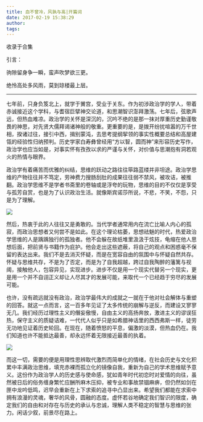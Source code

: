 ```yaml
---
title: 血不曾冷，风孰与高|开篇词
date: 2017-02-19 15:38:29
author: 
tags: 
---
```



收录于合集

引言：

驹隙留身争一瞬，蛮声吹梦欲三更。

绝怜高处多风雨，莫到琼楼最上层。

* * *

  

七年前，只身负笈北上，就学于黉宫，受业于关东。作为初涉政治学的学人，带着赤诚接近这个学科，与耆宿巨擘神交论道，和思潮智识澎拜激荡。七年后，弦歌声远，但热血难凉。政治学的关怀是深沉的，沉吟不绝的是那一抹对厚重历史勤谨敬畏的神思，对先贤大儒拜谒诸神般的敬重。更重要的是，是拨开纷扰喧嚣的万千世相，揆诸过往，接引中西，揖别蒙沌，去思考提纲挈领的事实性概要总结和高屋建瓴的经验性归纳预判。历史学家白寿彝曾经用“方以智，圆而神”来形容历史写作，政治学也应当如是，对事实怀有孜孜以求的严谨与关怀，对价值与思潮抱有洞若观火的热情与眼界。

政治学有着痛苦而优雅的纠结，思维的跃动之路往往筚路蓝缕并非坦途。政治学思维的产物往往并不笃定，劳神费力搜肠刮肚的成果往往弱不禁风，被攻诘，被推翻。政治学思维不是学者书斋里的卷轴或是浮夸的玩物，思维的目的不仅仅是享受与孤芳自赏，也是为了认识政治生活。就像斯宾诺莎所说，不悲，不笑，不怨，只是为了理解。

![](/images/685/2.jpeg)

  

然后，热衷于此的人往往又是勇敢的。当代学者通常用内在流亡比喻人内心的孤寂，而政治思想者又何尝不是如此。在这个理论枯萎，思想祛魅的时代，热爱政治学思维的人是踽踽独行的孤独者。他不会躲在故纸堆里汲汲于炫技，龟缩在他人思想后面，把前贤与书籍作为庇护。他会走出这些遮蔽，将自己的观点和困惑毫不保留的表达出来。我们不是去消灭怀疑，而是在宽容自由的氛围中与怀疑自然共存。怀疑与思维共存，不是为了否定，而是为了自我超越，跨过自我陶醉的藩篱与视阈，接触他人，包容异见，实现进步。进步不仅是用一个现实代替另一个现实，更是用一个并不自诩正义却让人尽其才的发展可能，来取代一个已经趋于穷尽的发展可能。

也许，没有疏远就没有政治，政治学最伟大的成就之一就在于他对社会解体与重塑的回答。就这一点而言，这一百多年见证了太多传统的崩解与逆反，而建设又寥寥无几。我们经历过理性主义的僭妄傲慢，自由主义的高扬奔放，激进主义的谬误狂热，保守主义的质疑诘难，一代代人似乎只是如希腊神话里的西西弗斯一样，徒劳无功地见证着历史轮回。在现在，随着愤怒的平息，偏激的淡漠，但热血仍在。我们知道也许不能抵达最善，却永远怀着无限接近最善的执着。

![](/images/685/3.jpeg)

而这一切，需要的便是用理性思辨取代激烈而简单化的情绪，在社会历史与文化积累中丰满政治思维，填充赤裸而孤立化的镜像自我，重新为自己的学术思维赋予意义。这份作为政治学人的历史感与使命感，犹如青年时代初恋时对爱情的向往，虽然被日后的俗务缠身繁忙应酬所麻木压抑，被专业和事故禁锢麻痹，但仍然如剑在匣中龙吟低鸣，迟早会重新在上下求索的追寻中凸显出来。希望我们都能在求索中拥有浪漫的灵魂，奢华的风骨，圆融的态度。虚怀若谷地确定我们智识的限度，确定我们的自由和对存在与历史的承认与忠诚，理解人类不稳定的智慧与思维的张力。闲话少叙，前景尽在路上。

  

